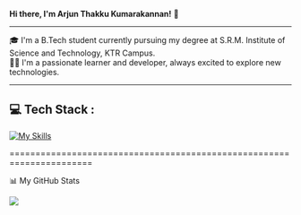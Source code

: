 <b>Hi there, I'm Arjun Thakku Kumarakannan!</b> 👋<br>

--------------------------------------------------------------------

🎓 I'm a B.Tech student currently pursuing my degree at S.R.M. Institute of Science and Technology, KTR Campus.<br>
👨‍💻 I'm a passionate learner and developer, always excited to explore new technologies.

--------------------------------------------------------------------

💻 Tech Stack :
---------------------------------------------------------------
[![My Skills](https://skillicons.dev/icons?i=html,css,js,tailwind,flask,cpp,py,mysql)](https://skillicons.dev)

======================================================================

📊 My GitHub Stats

![](https://github-readme-stats.vercel.app/api?username=MORPHEUS-536&theme=radical&hide_border=false&include_all_commits=false&count_private=false)
